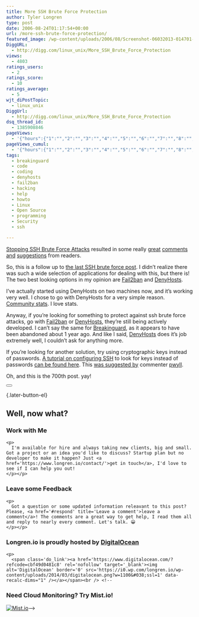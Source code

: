 ```yaml
---
title: More SSH Brute Force Protection
author: Tyler Longren
type: post
date: 2006-08-24T01:17:54+00:00
url: /more-ssh-brute-force-protection/
featured_image: /wp-content/uploads/2006/08/Screenshot-06032013-014701-AM.png
DiggURL:
  - http://digg.com/linux_unix/More_SSH_Brute_Force_Protection
views:
  - 4803
ratings_users:
  - 2
ratings_score:
  - 10
ratings_average:
  - 5
wjt_diPostTopic:
  - linux_unix
DiggUrl:
  - http://digg.com/linux_unix/More_SSH_Brute_Force_Protection
dsq_thread_id:
  - 1385908846
pageViews:
  - '{"hours":{"1":"","2":"","3":"","4":"","5":"","6":"","7":"","8":"","9":"","10":"","11":"","12":"","13":"","14":"","15":"","16":"","17":"","18":"","19":"","20":"","21":"","22":"","23":"","24":"","25":"","26":"","27":"","28":"","29":"","30":"","31":"","32":"","33":"","34":"","35":"","36":"","37":"","38":"","39":"","40":"","41":"","42":"","43":"","44":"","45":"","46":"","47":""},"days":{"2":"","3":"","4":"","5":"","6":"","7":"","8":"","9":"","10":"","11":"","12":"","13":"","14":""},"weeks":{"3":"","4":"","5":"","6":"","7":"","8":"","9":"","10":"","11":"","12":""},"months":{"4":"","5":"","6":"","7":"","8":"","9":"","10":"","11":"","12":"","13":"","14":"","15":"","16":"","17":"","18":"","19":"","20":"","21":"","22":"","23":"","24":""}}'
pageViews_cumul:
  - '{"hours":{"1":"","2":"","3":"","4":"","5":"","6":"","7":"","8":"","9":"","10":"","11":"","12":"","13":"","14":"","15":"","16":"","17":"","18":"","19":"","20":"","21":"","22":"","23":"","24":"","25":"","26":"","27":"","28":"","29":"","30":"","31":"","32":"","33":"","34":"","35":"","36":"","37":"","38":"","39":"","40":"","41":"","42":"","43":"","44":"","45":"","46":"","47":""},"days":{"2":"","3":"","4":"","5":"","6":"","7":"","8":"","9":"","10":"","11":"","12":"","13":"","14":""},"weeks":{"3":"","4":"","5":"","6":"","7":"","8":"","9":"","10":"","11":"","12":""},"months":{"4":"","5":"","6":"","7":"","8":"","9":"","10":"","11":"","12":"","13":"","14":"","15":"","16":"","17":"","18":"","19":"","20":"","21":"","22":"","23":"","24":""}}'
tags:
  - breakinguard
  - code
  - coding
  - denyhosts
  - fail2ban
  - hacking
  - help
  - howto
  - Linux
  - Open Source
  - programming
  - Security
  - ssh

---
```

[Stopping SSH Brute Force Attacks][1] resulted in some really [great][2] [comments][3] [and][4] [suggestions][5] from readers.

So, this is a follow up to [the last SSH brute force post][6]. I didn&#8217;t realize there was such a wide selection of applications for dealing with this, but there is! The two best looking options in my opinion are [Fail2ban][7] and [DenyHosts][8].

I&#8217;ve actually started using DenyHosts on two machines now, and it&#8217;s working very well. I chose to go with DenyHosts for a very simple reason. [Community stats][9]. I love stats.

Anyway, if you&#8217;re looking for something to protect against ssh brute force attacks, go with [Fail2ban][7] or [DenyHosts][8], they&#8217;re still being actively developed. I can&#8217;t say the same for [Breakinguard][10], as it appears to have been abandoned about 1 year ago. And like I said, [DenyHosts][8] does it&#8217;s job extremely well, I couldn&#8217;t ask for anything more.

If you&#8217;re looking for another solution, try using cryptographic keys instead of passwords. [A tutorial on configuring SSH][11] to look for keys instead of passwords [can be found here][11]. This [was suggested by][12] commenter [pwyll][13].

Oh, and this is the 700th post. yay! 

<div class="wpulike wpulike-default " >
  <div class="wp_ulike_general_class wp_ulike_is_not_liked">
    <button type="button"
					aria-label="Like Button"
					data-ulike-id="2223"
					data-ulike-nonce="fb04ecf17f"
					data-ulike-type="likeThis"
					data-ulike-template="wpulike-default"
					data-ulike-display-likers="0"
					data-ulike-disable-pophover="0"
					class="wp_ulike_btn wp_ulike_put_image wp_likethis_2223"></button><span class="count-box"></span>
  </div>
</div>

[][14]{.later-button-el}

<div class='what-next'>
  <h2>
    Well, now what?
  </h2>
  
  <div class='hire'>
    <h3>
      Work with Me
    </h3>
    
    <p>
      I'm available for hire and always taking new clients, big and small. Got a project or an idea you'd like to discuss? Startup plan but no developer to make it happen? Just <a href='https://www.longren.io/contact/'>get in touch</a>, I'd love to see if I can help you out!
    </p></p>
  </div>
  
  <div class='hire'>
    <h3>
      Leave some Feedback
    </h3>
    
    <p>
      Got a question or some updated information releavant to this post? Please, <a href='#respond' title='Leave a comment'>leave a comment</a>! The comments are a great way to get help, I read them all and reply to nearly every comment. Let's talk. 😀
    </p></p>
  </div>
  
  <div class='now-what-bottom-ad'>
    <h3>
      Longren.io is proudly hosted by <a href='https://www.digitalocean.com/?refcode=cbf49d0481c8'>DigitalOcean</a>
    </h3>
    
    <p>
      <span class='do_link'><a href='https://www.digitalocean.com/?refcode=cbf49d0481c8' rel='nofollow' target='_blank'><img alt='DigitalOcean' border='0' src='https://i0.wp.com/longren.io/wp-content/uploads/2014/03/digitalocean.png?w=1100&#038;ssl=1' data-recalc-dims="1" /></a></span><br /> <!--

<h3>Need Cloud Monitoring? Try Mist.io!</h3>

<span class='do_link'><a href='http://mist.io/?ref=tyler' rel='nofollow' target='_blank'><img alt='Mist.io' border='0' src='https://i0.wp.com/longren.io/wp-content/uploads/2014/04/mistio.jpg?w=1100&#038;ssl=1' data-recalc-dims="1"></a></span>--></div> </div>

 [1]: https://longren.io/stopping-ssh-brute-force-attacks/
 [2]: http://www.longren.org/stopping-ssh-brute-force-attacks/#comment-30214
 [3]: http://www.longren.org/stopping-ssh-brute-force-attacks/#comment-30217
 [4]: http://www.longren.org/stopping-ssh-brute-force-attacks/#comment-30224
 [5]: http://www.longren.org/stopping-ssh-brute-force-attacks/#comment-30236
 [6]: http://www.longren.org/stopping-ssh-brute-force-attacks/
 [7]: http://fail2ban.sourceforge.net/wiki/index.php/Main_Page
 [8]: http://denyhosts.sourceforge.net/
 [9]: http://stats.denyhosts.net/stats.html
 [10]: http://breakinguard.sourceforge.net/
 [11]: http://kimmo.suominen.com/docs/ssh/
 [12]: http://www.longren.org/2006/08/21/stopping-ssh-brute-force-attacks/#comment-30224
 [13]: http://carnalreason.org/
 [14]: #